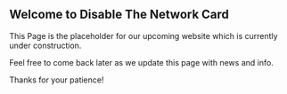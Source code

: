 ## Welcome to Disable The Network Card

This Page is the placeholder for our upcoming website which is currently under construction.

Feel free to come back later as we update this page with news and info.

Thanks for your patience!
